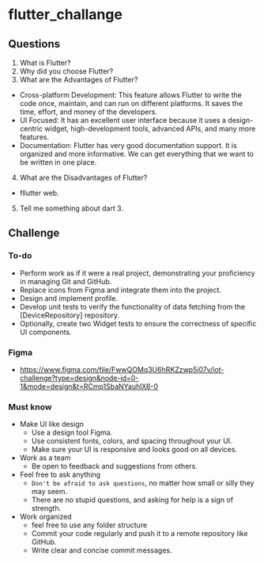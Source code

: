 # flutter_challange

## Questions

1. What is Flutter?
2. Why did you choose Flutter?
3. What are the Advantages of Flutter?
  - Cross-platform Development: This feature allows Flutter to write the code once, maintain, and can run on different platforms. It saves the time, effort, and money of the developers.
  - UI Focused: It has an excellent user interface because it uses a design-centric widget, high-development tools, advanced APIs, and many more features.
  - Documentation: Flutter has very good documentation support. It is organized and more informative. We can get everything that we want to be written in one place. 
4. What are the Disadvantages of Flutter?
  - fllutter web.
5. Tell me something about dart 3.

## Challenge

### To-do

- Perform work as if it were a real project, demonstrating your proficiency in managing Git and GitHub.
- Replace icons from Figma and integrate them into the project. 
- Design and implement profile.
- Develop unit tests to verify the functionality of data fetching from the [DeviceRepository] repository.
- Optionally, create two Widget tests to ensure the correctness of specific UI components.


### Figma

- https://www.figma.com/file/FwwQOMq3U6hRKZzwp5i07v/iot-challenge?type=design&node-id=0-1&mode=design&t=RCmp1SbaNYauhlX6-0


### Must know

- Make UI like design
    - Use a design tool Figma.
    - Use consistent fonts, colors, and spacing throughout your UI.
    - Make sure your UI is responsive and looks good on all devices.
- Work as a team
    - Be open to feedback and suggestions from others.
- Feel free to ask anything
    - `Don't be afraid to ask questions`, no matter how small or silly they may seem.
    - There are no stupid questions, and asking for help is a sign of strength.
- Work organized
    - feel free to use any folder structure
    - Commit your code regularly and push it to a remote repository like GitHub.
    - Write clear and concise commit messages.
